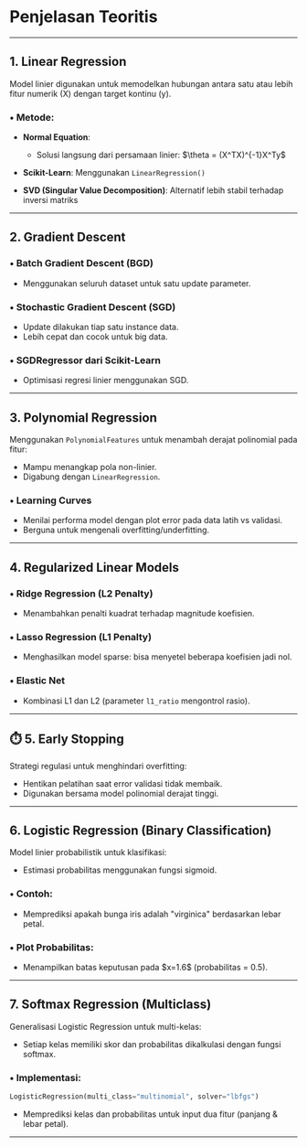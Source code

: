 # Penjelasan Teoritis

---

## 1. Linear Regression

Model linier digunakan untuk memodelkan hubungan antara satu atau lebih fitur numerik (X) dengan target kontinu (y).

### • Metode:

* **Normal Equation**:

  * Solusi langsung dari persamaan linier:
    \$\theta = (X^TX)^{-1}X^Ty\$
* **Scikit-Learn**: Menggunakan `LinearRegression()`
* **SVD (Singular Value Decomposition)**: Alternatif lebih stabil terhadap inversi matriks

---

## 2. Gradient Descent

### • Batch Gradient Descent (BGD)

* Menggunakan seluruh dataset untuk satu update parameter.

### • Stochastic Gradient Descent (SGD)

* Update dilakukan tiap satu instance data.
* Lebih cepat dan cocok untuk big data.

### • SGDRegressor dari Scikit-Learn

* Optimisasi regresi linier menggunakan SGD.

---

## 3. Polynomial Regression

Menggunakan `PolynomialFeatures` untuk menambah derajat polinomial pada fitur:

* Mampu menangkap pola non-linier.
* Digabung dengan `LinearRegression`.

### • Learning Curves

* Menilai performa model dengan plot error pada data latih vs validasi.
* Berguna untuk mengenali overfitting/underfitting.

---

## 4. Regularized Linear Models

### • Ridge Regression (L2 Penalty)

* Menambahkan penalti kuadrat terhadap magnitude koefisien.

### • Lasso Regression (L1 Penalty)

* Menghasilkan model sparse: bisa menyetel beberapa koefisien jadi nol.

### • Elastic Net

* Kombinasi L1 dan L2 (parameter `l1_ratio` mengontrol rasio).

---

## ⏱️ 5. Early Stopping

Strategi regulasi untuk menghindari overfitting:

* Hentikan pelatihan saat error validasi tidak membaik.
* Digunakan bersama model polinomial derajat tinggi.

---

## 6. Logistic Regression (Binary Classification)

Model linier probabilistik untuk klasifikasi:

* Estimasi probabilitas menggunakan fungsi sigmoid.

### • Contoh:

* Memprediksi apakah bunga iris adalah "virginica" berdasarkan lebar petal.

### • Plot Probabilitas:

* Menampilkan batas keputusan pada \$x=1.6\$ (probabilitas = 0.5).

---

## 7. Softmax Regression (Multiclass)

Generalisasi Logistic Regression untuk multi-kelas:

* Setiap kelas memiliki skor dan probabilitas dikalkulasi dengan fungsi softmax.

### • Implementasi:

```python
LogisticRegression(multi_class="multinomial", solver="lbfgs")
```

* Memprediksi kelas dan probabilitas untuk input dua fitur (panjang & lebar petal).

---
